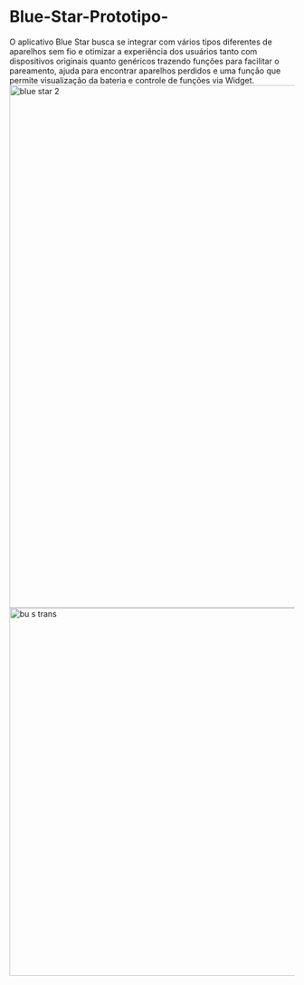 # Blue-Star-Prototipo-
O aplicativo Blue Star busca se integrar com vários tipos diferentes de aparelhos sem fio e otimizar a experiência dos usuários tanto com dispositivos originais quanto genéricos trazendo funções para facilitar o pareamento, ajuda para encontrar aparelhos perdidos e uma função que permite visualização da bateria e controle de funções via Widget.
<img width="1550" height="922" alt="blue star 2" src="https://github.com/user-attachments/assets/58736d33-dad4-46d7-a61c-c5c9ca917e36" />
<img width="1168" height="649" alt="bu s trans" src="https://github.com/user-attachments/assets/f780eae2-528d-4294-9a83-e85e589f5f18" />

